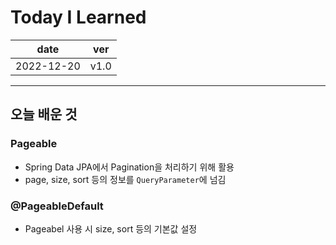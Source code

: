 # Today I Learned

|date|ver|
|----|----|
|2022-12-20| v1.0|
---
## 오늘 배운 것
### Pageable
* Spring Data JPA에서 Pagination을 처리하기 위해 활용
* page, size, sort 등의 정보를 `QueryParameter`에 넘김

### @PageableDefault
* Pageabel 사용 시 size, sort 등의 기본값 설정
